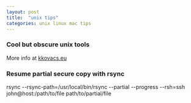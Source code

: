 ```yaml
---
layout: post
title:  "unix tips"
categories: unix linux mac tips
---
```


### Cool but obscure unix tools
More info at [kkovacs.eu](http://kkovacs.eu/cool-but-obscure-unix-tools#)

### Resume partial secure copy with rsync
rsync --rsync-path=/usr/local/bin/rsync --partial --progress --rsh=ssh john@host:/path/to/file path/to/partial/file
